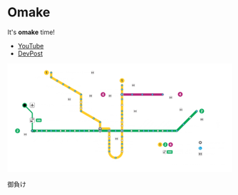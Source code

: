 # Omake
It's __omake__ time!

* [YouTube](https://www.youtube.com/channel/@mulliganaceous)
* [DevPost](https://devpost.com/Mulliganaceous)

![Endgame Of Line 3](<Line3Endgame/TTC_Subway Map_2023-07-black.png>)

御負け
